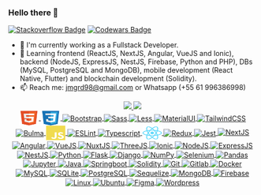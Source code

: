 ### Hello there 👋

[![Stackoverflow Badge](https://img.shields.io/badge/-Stackoverflow-4CA143?style=flat-square&logo=Stackoverflow&logoColor=white&link=https://stackoverflow.com/users/19366136/jmgrd98)](https://stackoverflow.com/users/19366136/jmgrd98)
[![Codewars Badge](https://www.codewars.com/users/jmgrd98/badges/micro)](https://www.codewars.com/users/jmgrd98/badges/micro)


- 🔭 I'm currently working as a Fullstack Developer.
- 🌱 Learning frontend (ReactJS, NextJS, Angular, VueJS and Ionic), backend (NodeJS, ExpressJS, NestJS, Firebase, Python and PHP), DBs (MySQL, PostgreSQL and MongoDB), mobile development (React Native, Flutter) and blockchain development (Solidity).
- 📫 Reach me: jmgrd98@gmail.com or Whatsapp (+55 61 996386998)

<div align="center">
  <a href="https://github.com/jmgrd98">
  <img height="180em" src="https://github-readme-stats.vercel.app/api?username=jmgrd98&show_icons=true&theme=dark&include_all_commits=true&count_private=true"/>
  <img height="180em" src="https://github-readme-stats.vercel.app/api/top-langs/?username=jmgrd98&layout=compact&langs_count=7&theme=dark&hide=html,css,scss,shell,procfile"/>
</div>

<div style="display: inline_block; margin-bottom: 20px" align="center"/>
  <img align="center" alt="HTML" height="30" width="40" src="https://raw.githubusercontent.com/devicons/devicon/master/icons/html5/html5-original.svg">
  <img align="center" alt="CSS" height="30" width="40" src="https://raw.githubusercontent.com/devicons/devicon/master/icons/css3/css3-original.svg">
  <img align="center" alt="Bootstrap" heigh="30" width="40" src="https://cdn.jsdelivr.net/gh/devicons/devicon/icons/bootstrap/bootstrap-plain-wordmark.svg" />
  <img align="center" alt="Sass" heigh="30" width="40" src="https://cdn.jsdelivr.net/gh/devicons/devicon/icons/sass/sass-original.svg" />
  <img align="center" alt="Less" heigh="30" width="40" src="https://cdn.jsdelivr.net/gh/devicons/devicon/icons/less/less-plain-wordmark.svg" />
  <img align="center" alt="MaterialUI" heigh="30" width="40" src="https://cdn.jsdelivr.net/gh/devicons/devicon/icons/materialui/materialui-original.svg" />
  <img align="center" alt="TailwindCSS" heigh="30" width="40" src="https://cdn.jsdelivr.net/gh/devicons/devicon/icons/tailwindcss/tailwindcss-plain.svg" />
  <img align="center" alt="Bulma" heigh="30" width="40" src="https://cdn.jsdelivr.net/gh/devicons/devicon/icons/bulma/bulma-plain.svg" />        
  <img align="center" alt="Javascript" height="30" width="40" src="https://raw.githubusercontent.com/devicons/devicon/master/icons/javascript/javascript-plain.svg">
  <img align="center" alt="ESLint" height="30" width="40" src="https://cdn.jsdelivr.net/gh/devicons/devicon/icons/eslint/eslint-original.svg" />
  <img align="center" alt="Typescript" height="30" width="40" src="https://cdn.jsdelivr.net/gh/devicons/devicon/icons/typescript/typescript-original.svg" />
  <img align="center" alt="ReactJS" height="30" width="40" src="https://raw.githubusercontent.com/devicons/devicon/master/icons/react/react-original.svg">
  <img align="center" alt="Redux" height="30" width="40" src="https://cdn.jsdelivr.net/gh/devicons/devicon/icons/redux/redux-original.svg" />
  <img align="center" alt="Jest" height="30" width="40" src="https://cdn.jsdelivr.net/gh/devicons/devicon/icons/jest/jest-plain.svg" />
  <img aling="center" alt="NextJS" height="30" width="40" src="https://cdn.jsdelivr.net/gh/devicons/devicon/icons/nextjs/nextjs-original.svg" />
  <img align="center" alt="Angular" height="30" width="40" src="https://cdn.jsdelivr.net/gh/devicons/devicon/icons/angularjs/angularjs-original.svg" />
  <img align="center" alt="VueJS" height="30" width="40" src="https://cdn.jsdelivr.net/gh/devicons/devicon/icons/vuejs/vuejs-original.svg" />
  <img align="center" alt="NuxtJS" height="30" width="40" src="https://cdn.jsdelivr.net/gh/devicons/devicon/icons/nuxtjs/nuxtjs-original.svg" />
  <img align="center" alt="ThreeJS" height="30" src="https://cdn.jsdelivr.net/gh/devicons/devicon/icons/threejs/threejs-original.svg" />        
  <img align="center" alt="Ionic" height="30" width="40" src="https://cdn.jsdelivr.net/gh/devicons/devicon/icons/ionic/ionic-original.svg" />
  <img align="center" alt="NodeJS" heigh="30" width="40" src="https://cdn.jsdelivr.net/gh/devicons/devicon/icons/nodejs/nodejs-original.svg" />
  <img align="center" alt="ExpressJS" heigh="30" width="40" src="https://cdn.jsdelivr.net/gh/devicons/devicon/icons/express/express-original.svg" />
  <img align="center" alt="NestJS" heigh="30" width="40" src="https://cdn.jsdelivr.net/gh/devicons/devicon/icons/nestjs/nestjs-plain.svg" />
  <img align="center" alt="Python" heigh="30" width="40" src="https://cdn.jsdelivr.net/gh/devicons/devicon/icons/python/python-original.svg" />
  <img align="center" alt="Flask" heigh="30" width="40" src="https://cdn.jsdelivr.net/gh/devicons/devicon/icons/flask/flask-original.svg" />
  <img align="center" alt="Django" heigh="30" width="40" src="https://cdn.jsdelivr.net/gh/devicons/devicon/icons/django/django-plain.svg" />
  <img align="center" alt="NumPy" heigh="30" width="40" src="https://cdn.jsdelivr.net/gh/devicons/devicon/icons/numpy/numpy-original.svg" />
  <img align="center" alt="Selenium" heigh="30" width="40" src="https://cdn.jsdelivr.net/gh/devicons/devicon/icons/selenium/selenium-original.svg" />
  <img align="center" alt="Pandas" heigh="30" width="40" src="https://cdn.jsdelivr.net/gh/devicons/devicon/icons/pandas/pandas-original.svg" />
  <img align="center" alt="Jupyter" heigh="30" width="40" src="https://cdn.jsdelivr.net/gh/devicons/devicon/icons/jupyter/jupyter-original-wordmark.svg" />
  <img align="center" alt="Java" heigh="30" width="40" src="https://cdn.jsdelivr.net/gh/devicons/devicon/icons/java/java-original-wordmark.svg" />
  <img align="center" alt="Springboot" heigh="30" width="40" src="https://cdn.jsdelivr.net/gh/devicons/devicon/icons/spring/spring-original.svg" />
  <img align="center" alt="Solidity" heigh="30" width="40" src="https://cdn.jsdelivr.net/gh/devicons/devicon/icons/solidity/solidity-original.svg" />
  <img align="center" alt="Git" heigh="30" width="40" src="https://cdn.jsdelivr.net/gh/devicons/devicon/icons/git/git-original.svg"/>
  <img align="center" alt="Gitlab" heigh="30" width="40" src="https://cdn.jsdelivr.net/gh/devicons/devicon/icons/gitlab/gitlab-original.svg" />
  <img align="center" alt="Docker" heigh="30" width="40" src="https://cdn.jsdelivr.net/gh/devicons/devicon/icons/docker/docker-original.svg" />
  <img align="center" alt="MySQL" heigh="30" width="40" src="https://cdn.jsdelivr.net/gh/devicons/devicon/icons/mysql/mysql-original-wordmark.svg" /> 
  <img align="center" alt="SQLite" heigh="30" width="40" src="https://cdn.jsdelivr.net/gh/devicons/devicon/icons/sqlite/sqlite-original.svg" />      
  <img align="center" alt="PostgreSQL" heigh="30" width="40" src="https://cdn.jsdelivr.net/gh/devicons/devicon/icons/postgresql/postgresql-original.svg" />       
  <img align="center" alt="Sequelize" heigh="30" width="40" src="https://cdn.jsdelivr.net/gh/devicons/devicon/icons/sequelize/sequelize-original.svg" />
  <img align="center" alt="MongoDB" heigh="30" width="40" src="https://cdn.jsdelivr.net/gh/devicons/devicon/icons/mongodb/mongodb-original-wordmark.svg" />
  <img align="center" alt="Firebase" heigh="30" width="40" src="https://cdn.jsdelivr.net/gh/devicons/devicon/icons/firebase/firebase-plain.svg" />
  <img align="center" alt="Linux" heigh="30" width="40" src="https://cdn.jsdelivr.net/gh/devicons/devicon/icons/linux/linux-original.svg" />
  <img align="center" alt="Ubuntu" heigh="30" width="40" src="https://cdn.jsdelivr.net/gh/devicons/devicon/icons/ubuntu/ubuntu-plain.svg" />     
  <img align="center" alt="Figma" heigh="30" width="40" src="https://cdn.jsdelivr.net/gh/devicons/devicon/icons/figma/figma-original.svg" />
  <img align="center" alt="Wordpress" heigh="30" width="40" src="https://cdn.jsdelivr.net/gh/devicons/devicon/icons/wordpress/wordpress-plain.svg" />
  
                 
  </div>





